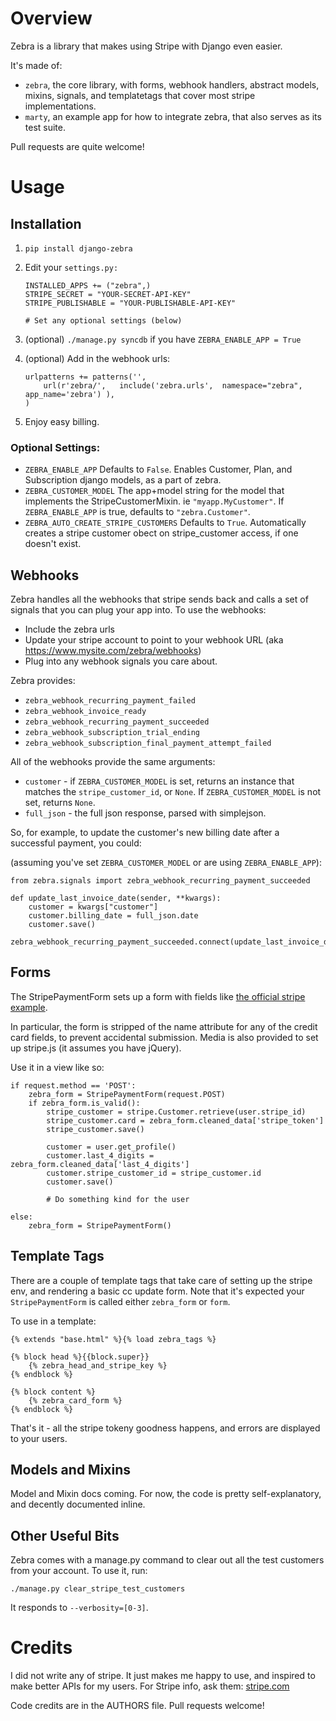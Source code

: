 Overview
========

Zebra is a library that makes using Stripe with Django even easier.

It's made of:

* `zebra`, the core library, with forms, webhook handlers, abstract models, mixins, signals, and templatetags that cover most stripe implementations.
* `marty`, an example app for how to integrate zebra, that also serves as its test suite.

Pull requests are quite welcome!


Usage
=====

## Installation ##

1. `pip install django-zebra`

2. Edit your `settings.py:`

	```
	INSTALLED_APPS += ("zebra",)
	STRIPE_SECRET = "YOUR-SECRET-API-KEY"
	STRIPE_PUBLISHABLE = "YOUR-PUBLISHABLE-API-KEY"

	# Set any optional settings (below)
	```

3. (optional) `./manage.py syncdb` if you have `ZEBRA_ENABLE_APP = True`

4. (optional) Add in the webhook urls:

	```
	urlpatterns += patterns('',          
		url(r'zebra/',   include('zebra.urls',  namespace="zebra",  app_name='zebra') ),
	)
	```

5. Enjoy easy billing.


### Optional Settings:

* `ZEBRA_ENABLE_APP` 
	Defaults to `False`.  Enables Customer, Plan, and Subscription django models, as a part of zebra.
* `ZEBRA_CUSTOMER_MODEL` 
	The app+model string for the model that implements the StripeCustomerMixin. ie `"myapp.MyCustomer"`.  If `ZEBRA_ENABLE_APP` is true, defaults to `"zebra.Customer"`. 
* `ZEBRA_AUTO_CREATE_STRIPE_CUSTOMERS` 
	Defaults to `True`.  Automatically creates a stripe customer obect on stripe_customer access, if one doesn't exist.


## Webhooks ##

Zebra handles all the webhooks that stripe sends back and calls a set of signals that you can plug your app into.  To use the webhooks:

* Include the zebra urls
* Update your stripe account to point to your webhook URL (aka https://www.mysite.com/zebra/webhooks)
* Plug into any webhook signals you care about.  


Zebra provides:

* `zebra_webhook_recurring_payment_failed`
* `zebra_webhook_invoice_ready`
* `zebra_webhook_recurring_payment_succeeded`
* `zebra_webhook_subscription_trial_ending`
* `zebra_webhook_subscription_final_payment_attempt_failed`

All of the webhooks provide the same arguments:

* `customer` - if `ZEBRA_CUSTOMER_MODEL` is set, returns an instance that matches the `stripe_customer_id`, or `None`.  If `ZEBRA_CUSTOMER_MODEL` is not set, returns `None`.
* `full_json` - the full json response, parsed with simplejson.


So, for example, to update the customer's new billing date after a successful payment, you could:

(assuming you've set `ZEBRA_CUSTOMER_MODEL` or are using `ZEBRA_ENABLE_APP`):

```
from zebra.signals import zebra_webhook_recurring_payment_succeeded

def update_last_invoice_date(sender, **kwargs):
	customer = kwargs["customer"]
	customer.billing_date = full_json.date
	customer.save()

zebra_webhook_recurring_payment_succeeded.connect(update_last_invoice_date)
```



## Forms ##

The StripePaymentForm sets up a form with fields like [the official stripe example](https://gist.github.com/1204718#file_stripe_tutorial_page.html).

In particular, the form is stripped of the name attribute for any of the credit card fields, to prevent accidental submission. Media is also provided to set up stripe.js (it assumes you have jQuery).

Use it in a view like so:

```
if request.method == 'POST':
    zebra_form = StripePaymentForm(request.POST)
    if zebra_form.is_valid():
        stripe_customer = stripe.Customer.retrieve(user.stripe_id)
        stripe_customer.card = zebra_form.cleaned_data['stripe_token']
        stripe_customer.save()

        customer = user.get_profile()
        customer.last_4_digits = zebra_form.cleaned_data['last_4_digits']
        customer.stripe_customer_id = stripe_customer.id
        customer.save()

        # Do something kind for the user

else:
    zebra_form = StripePaymentForm()
```

## Template Tags ##

There are a couple of template tags that take care of setting up the stripe env, and rendering a basic cc update form.  Note that it's expected your `StripePaymentForm` is called either `zebra_form` or `form`.

To use in a template:

```
{% extends "base.html" %}{% load zebra_tags %}

{% block head %}{{block.super}}
	{% zebra_head_and_stripe_key %}
{% endblock %}

{% block content %}
	{% zebra_card_form %}
{% endblock %}

```

That's it - all the stripe tokeny goodness happens, and errors are displayed to your users.

## Models and Mixins ##

Model and Mixin docs coming.  For now, the code is pretty self-explanatory, and decently documented inline.


## Other Useful Bits ##

Zebra comes with a manage.py command to clear out all the test customers from your account.  To use it, run:

```
./manage.py clear_stripe_test_customers
```

It responds to `--verbosity=[0-3]`.


Credits
=======

I did not write any of stripe.  It just makes me happy to use, and inspired to make better APIs for my users.  For Stripe info, ask them: [stripe.com](http://stripe.com)

Code credits are in the AUTHORS file.   Pull requests welcome!


